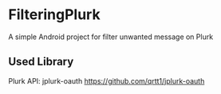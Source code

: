 # FilteringPlurk
A simple Android project for filter unwanted message on Plurk

## Used Library
Plurk API: jplurk-oauth https://github.com/qrtt1/jplurk-oauth